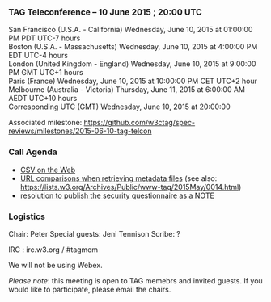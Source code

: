 ### TAG Teleconference – 10 June 2015 ; 20:00 UTC

San Francisco (U.S.A. - California)	Wednesday, June 10, 2015 at 01:00:00 PM	PDT	UTC-7 hours  
Boston (U.S.A. - Massachusetts)	Wednesday, June 10, 2015 at 4:00:00 PM	EDT	UTC-4 hours  
London (United Kingdom - England)	Wednesday, June 10, 2015 at 9:00:00 PM	GMT	UTC+1 hours  
Paris (France)	Wednesday, June 10, 2015 at 10:00:00 PM	CET	UTC+2 hour  
Melbourne (Australia - Victoria)	Thursday, June 11, 2015 at 6:00:00 AM	AEDT  UTC+10 hours  
Corresponding UTC (GMT)	Wednesday, June 10, 2015 at 20:00:00

Associated milestone: https://github.com/w3ctag/spec-reviews/milestones/2015-06-10-tag-telcon

### Call Agenda  

* [CSV on the Web](https://github.com/w3ctag/spec-reviews/issues/55)
* [URL comparisons when retrieving metadata files](https://github.com/w3c/csvw/issues/562) (see also: https://lists.w3.org/Archives/Public/www-tag/2015May/0014.html)
* [resolution to publish the security questionnaire as a NOTE](https://github.com/w3ctag/security-questionnaire/issues/6)

### Logistics

Chair: Peter
Special guests: Jeni Tennison
Scribe: ?

IRC : irc.w3.org / #tagmem

We will not be using Webex.

*Please note*: this meeting is open to TAG memebrs and invited guests. If you would like to participate, please email the chairs.
